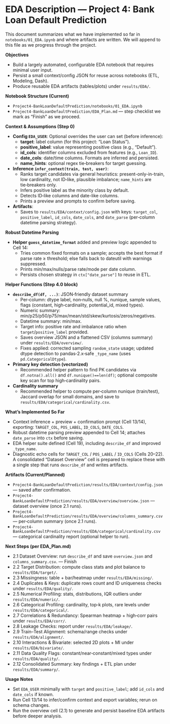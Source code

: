 # EDA Description — Project 4: Bank Loan Default Prediction

This document summarizes what we have implemented so far in `notebooks/01_EDA.ipynb` and where artifacts are written. We will append to this file as we progress through the project.

**Objectives**
- Build a largely automated, configurable EDA notebook that requires minimal user input.
- Persist a small context/config JSON for reuse across notebooks (ETL, Modeling, Dash).
- Produce reusable EDA artifacts (tables/plots) under `results/EDA/`.

**Notebook Structure (Current)**
- `Project4-BankLoanDefaultPrediction/notebooks/01_EDA.ipynb`
- `Project4-BankLoanDefaultPrediction/EDA_Plan.md` — step checklist we mark as “Finish” as we proceed.

**Context & Assumptions (Step 0)**
- **Config `EDA_USER`**: Optional overrides the user can set (before inference):
  - **target**: label column (for this project: “Loan Status”).
  - **positive_label**: value representing positive class (e.g., “Default”).
  - **id_cols**: identifier columns excluded from features (e.g., `Loan_ID`).
  - **date_cols**: date/time columns. Formats are inferred and persisted.
  - **name_hints**: optional regex tie‑breakers for target guessing.
- **Inference `infer_context(train, test, user)`**:
  - Ranks target candidates via general heuristics: present-only-in-train, low cardinality, not ID‑like, plausible imbalance; `name_hints` are tie‑breakers only.
  - Infers positive label as the minority class by default.
  - Detects ID‑like columns and date-like columns.
  - Prints a preview and prompts to confirm before saving.
- **Artifacts**:
  - Saves to `results/EDA/context/config.json` with keys: `target_col`, `positive_label`, `id_cols`, `date_cols`, and `date_parse` (per‑column datetime parsing strategy).

**Robust Datetime Parsing**
- **Helper `guess_datetime_format`** added and preview logic appended to Cell 14:
  - Tries common fixed formats on a sample; accepts the best format if parse rate ≥ threshold; else falls back to dateutil with warnings suppressed.
  - Prints min/max/nulls/parse rate/mode per date column.
  - Persists chosen strategy in `ctx["date_parse"]` to reuse in ETL.

**Helper Functions (Step 4.0 block)**
- **`describe_df(df, ...)`**: JSON‑friendly dataset summary
  - Per‑column: dtype label, non‑nulls, null %, nunique, sample values, flags (constant, high‑cardinality, potential_id, mixed types).
  - Numeric summary: min/p25/p50/p75/max/mean/std/skew/kurtosis/zeros/negatives.
  - Datetime summary: min/max.
  - Target info: positive rate and imbalance ratio when `target`/`positive_label` provided.
  - Saves overview JSON and a flattened CSV (columns summary) under `results/EDA/overview/`.
  - Fixes applied: corrected sampling `random_state` usage; updated dtype detection to pandas‑2.x‑safe `_type_name` (uses `pd.CategoricalDtype`).
- **Primary key detection (vectorized)**
  - Recommended helper pattern to find PK candidates via `df.notna().all()` and `df.nunique()==len(df)`; optional composite key scan for top high‑cardinality pairs.
- **Cardinality summary**
  - Recommended helper to compute per‑column nunique (train/test), Jaccard overlap for small domains, and save to `results/EDA/categorical/cardinality.csv`.

**What’s Implemented So Far**
- Context inference + preview + confirmation prompt (Cell 13/14), exporting: `TARGET_COL`, `POS_LABEL`, `ID_COLS`, `DATE_COLS`.
- Robust datetime parsing preview appended to Cell 14; attaches `date_parse` into `ctx` before saving.
- EDA helper suite defined (Cell 19), including `describe_df` and improved `_type_name`.
- Diagnostic echo cells for `TARGET_COL` / `POS_LABEL` / `ID_COLS` (Cells 20–22). A consolidated “Dataset Overview” cell is prepared to replace these with a single step that runs `describe_df` and writes artifacts.

**Artifacts (Current/Planned)**
- `Project4-BankLoanDefaultPrediction/results/EDA/context/config.json` — saved after confirmation.
- `Project4-BankLoanDefaultPrediction/results/EDA/overview/overview.json` — dataset overview (once 2.1 runs).
- `Project4-BankLoanDefaultPrediction/results/EDA/overview/columns_summary.csv` — per‑column summary (once 2.1 runs).
- `Project4-BankLoanDefaultPrediction/results/EDA/categorical/cardinality.csv` — categorical cardinality report (optional helper to run).

**Next Steps (per EDA_Plan.md)**
- 2.1 Dataset Overview: run `describe_df` and save `overview.json` and `columns_summary.csv`. — Finish
- 2.2 Target Distribution: compute class stats and plot balance to `results/EDA/target/`. 
- 2.3 Missingness: table + bar/heatmap under `results/EDA/missing/`.
- 2.4 Duplicates & Keys: duplicate rows count and ID uniqueness checks under `results/EDA/quality/`.
- 2.5 Numerical Profiling: stats, distributions, IQR outliers under `results/EDA/numeric/`.
- 2.6 Categorical Profiling: cardinality, top‑k plots, rare levels under `results/EDA/categorical/`.
- 2.7 Correlations & Redundancy: Spearman heatmap + high‑corr pairs under `results/EDA/corr/`.
- 2.8 Leakage Checks: report under `results/EDA/leakage/`.
- 2.9 Train–Test Alignment: schema/range checks under `results/EDA/alignment/`.
- 2.10 Interactions & Bivariate: selected 2D plots + MI under `results/EDA/bivariate/`.
- 2.11 Data Quality Flags: constant/near‑constant/mixed types under `results/EDA/quality/`.
- 2.12 Consolidated Summary: key findings + ETL plan under `results/EDA/summary/`.

**Usage Notes**
- Set `EDA_USER` minimally with `target` and `positive_label`; add `id_cols` and `date_cols` if known.
- Run Cell 13/14 to infer/confirm context and export variables; rerun on schema changes.
- Run the overview cell (2.1) to generate and persist baseline EDA artifacts before deeper analysis.

